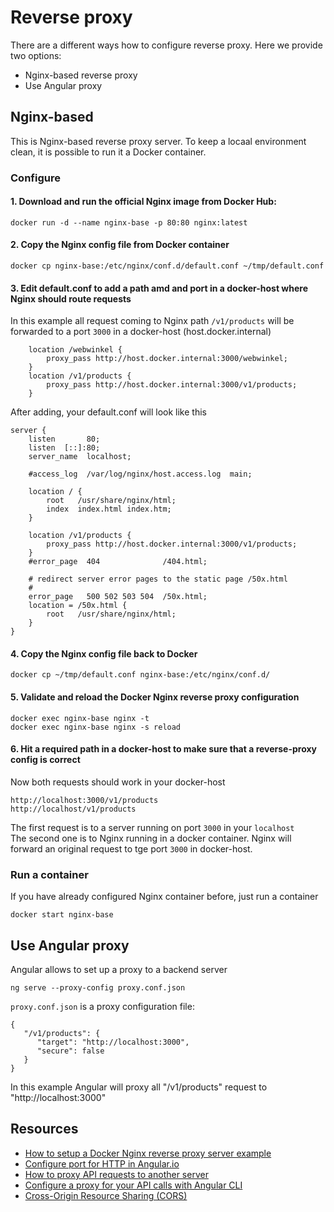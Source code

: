 # Reverse proxy
There are a different ways how to configure reverse proxy. Here we provide two options:
* Nginx-based reverse proxy
* Use Angular proxy

## Nginx-based
This is Nginx-based reverse proxy server. To keep a locaal environment clean, it is possible to run it a Docker container.

### Configure
#### 1. Download and run the official Nginx image from Docker Hub:
```
docker run -d --name nginx-base -p 80:80 nginx:latest
```
#### 2. Copy the Nginx config file from Docker container
```
docker cp nginx-base:/etc/nginx/conf.d/default.conf ~/tmp/default.conf
```

#### 3. Edit default.conf to add a path amd and port in a docker-host where Nginx should route requests
In this example all request coming to Nginx path `/v1/products` will be forwarded to a port `3000` in a docker-host (host.docker.internal)
```
    location /webwinkel {
        proxy_pass http://host.docker.internal:3000/webwinkel;
    }
    location /v1/products {
        proxy_pass http://host.docker.internal:3000/v1/products;
    }
```
After adding, your default.conf will look like this
```
server {
    listen       80;
    listen  [::]:80;
    server_name  localhost;

    #access_log  /var/log/nginx/host.access.log  main;

    location / {
        root   /usr/share/nginx/html;
        index  index.html index.htm;
    }

    location /v1/products {
        proxy_pass http://host.docker.internal:3000/v1/products;
    }
    #error_page  404              /404.html;

    # redirect server error pages to the static page /50x.html
    #
    error_page   500 502 503 504  /50x.html;
    location = /50x.html {
        root   /usr/share/nginx/html;
    }
}
```
#### 4. Copy the Nginx config file back to Docker
```
docker cp ~/tmp/default.conf nginx-base:/etc/nginx/conf.d/
```
#### 5. Validate and reload the Docker Nginx reverse proxy configuration
```
docker exec nginx-base nginx -t
docker exec nginx-base nginx -s reload
```
#### 6. Hit a required path in a docker-host to make sure that a reverse-proxy config is correct
Now both requests should work in your docker-host
```
http://localhost:3000/v1/products
http://localhost/v1/products
```
The first request is to a server running on port `3000` in your `localhost` <br/>
The second one is to Nginx running in a docker container. Nginx will forward an original request to tge port `3000` in docker-host.

### Run a container
If you have already configured Nginx container before, just run a container
```
docker start nginx-base
```
## Use Angular proxy
Angular allows to set up a proxy to a backend server
```
ng serve --proxy-config proxy.conf.json
```
`proxy.conf.json` is a proxy configuration file:
```
{
   "/v1/products": {
      "target": "http://localhost:3000",
      "secure": false
   }
}
```
In this example Angular will proxy all "/v1/products" request to "http://localhost:3000"


## Resources
* [How to setup a Docker Nginx reverse proxy server example](https://www.theserverside.com/blog/Coffee-Talk-Java-News-Stories-and-Opinions/Docker-Nginx-reverse-proxy-setup-example)
* [Configure port for HTTP in Angular.io](https://stackoverflow.com/questions/42100109/configure-port-for-http-in-angular-io)
* [How to proxy API requests to another server](https://stackoverflow.com/questions/37172928/how-to-proxy-api-requests-to-another-server)
* [Configure a proxy for your API calls with Angular CLI](https://juri.dev/blog/2016/11/configure-proxy-api-angular-cli/)
* [Cross-Origin Resource Sharing (CORS)](https://developer.mozilla.org/en-US/docs/Web/HTTP/CORS)

